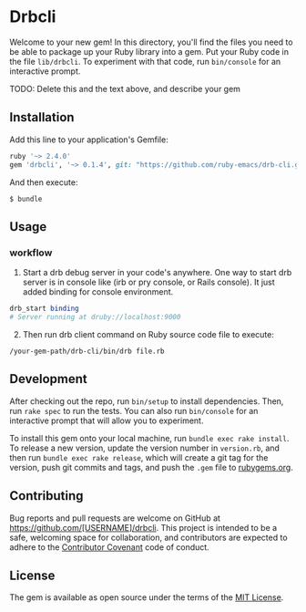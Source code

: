 # Drbcli

Welcome to your new gem! In this directory, you'll find the files you need to be able to package up your Ruby library into a gem. Put your Ruby code in the file `lib/drbcli`. To experiment with that code, run `bin/console` for an interactive prompt.

TODO: Delete this and the text above, and describe your gem

## Installation

Add this line to your application's Gemfile:

```ruby
ruby '~> 2.4.0'
gem 'drbcli', '~> 0.1.4', git: "https://github.com/ruby-emacs/drb-cli.git"
```

And then execute:

    $ bundle

## Usage

### workflow

1. Start a drb debug server in your code's anywhere. One way to start drb server
   is in console like (irb or pry console, or Rails console). It just added
   binding for console environment.

```ruby
drb_start binding
# Server running at druby://localhost:9000
```

2. Then run drb client command on Ruby source code file to execute:

```shell
/your-gem-path/drb-cli/bin/drb file.rb 
```

## Development

After checking out the repo, run `bin/setup` to install dependencies. Then, run `rake spec` to run the tests. You can also run `bin/console` for an interactive prompt that will allow you to experiment.

To install this gem onto your local machine, run `bundle exec rake install`. To release a new version, update the version number in `version.rb`, and then run `bundle exec rake release`, which will create a git tag for the version, push git commits and tags, and push the `.gem` file to [rubygems.org](https://rubygems.org).

## Contributing

Bug reports and pull requests are welcome on GitHub at https://github.com/[USERNAME]/drbcli. This project is intended to be a safe, welcoming space for collaboration, and contributors are expected to adhere to the [Contributor Covenant](http://contributor-covenant.org) code of conduct.


## License

The gem is available as open source under the terms of the [MIT License](http://opensource.org/licenses/MIT).

